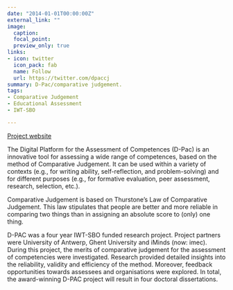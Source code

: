 ```yaml
---
date: "2014-01-01T00:00:00Z"
external_link: ""
image:
  caption: 
  focal_point: 
  preview_only: true
links:
- icon: twitter
  icon_pack: fab
  name: Follow
  url: https://twitter.com/dpaccj
summary: D-Pac/comparative judgement.
tags:
- Comparative Judgement
- Educational Assessment
- IWT-SBO

---
```


[Project website](https://www.d-pac.be/english/)

The Digital Platform for the Assessment of Competences (D-Pac) is an innovative tool for assessing a wide range of competences, based on the method of Comparative Judgement. It can be used within a variety of contexts (e.g., for writing ability, self-reflection, and problem-solving) and for different purposes (e.g., for formative evaluation, peer assessment, research, selection, etc.).

Comparative Judgement  is based on Thurstone’s Law of Comparative Judgement. This law stipulates that people are better and more reliable in comparing two things than in assigning an absolute score to (only) one thing.

D-PAC was a four year IWT-SBO funded research project. Project partners were University of Antwerp,
Ghent University and iMinds (now: imec). During this project, the merits of comparative judgement
for the assessment of competencies were investigated. Research provided detailed insights into the
reliability, validity and efficiency of the method. Moreover, feedback opportunities towards assessees
and organisations were explored. In total, the award-winning D-PAC project will result in four doctoral
dissertations. 